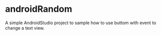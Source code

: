 # androidRandom
A simple AndroidStudio project to sample how to use buttom with event to change a text view.
